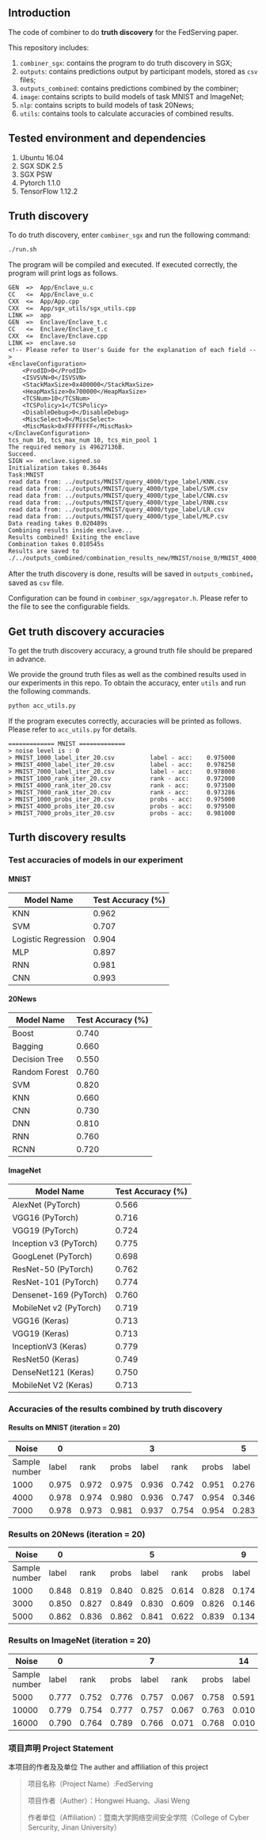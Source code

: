 
## Introduction

The code of combiner to do **truth discovery** for the FedServing paper.

This repository includes:
1. `combiner_sgx`: contains the program to do truth discovery in SGX;
2. `outputs`: contains predictions output by participant models, stored as  `csv` files;
3. `outputs_combined`: contains predictions combined by the combiner;
3. `image`: contains scripts to build models of task MNIST and ImageNet;
3. `nlp`: contains scripts to build models of task 20News;
4. `utils`: contains tools to calculate accuracies of combined results.

 
## Tested environment and dependencies
1. Ubuntu 16.04
2. SGX SDK 2.5
3. SGX PSW
4. Pytorch 1.1.0
5. TensorFlow 1.12.2


## Truth discovery

To do truth discovery, enter `combiner_sgx` and run the following command:

```bash
./run.sh
```
The program will be compiled and executed. If executed correctly, the program will print logs as follows.
```
GEN  =>  App/Enclave_u.c
CC   <=  App/Enclave_u.c
CXX  <=  App/App.cpp
CXX  <=  App/sgx_utils/sgx_utils.cpp
LINK =>  app
GEN  =>  Enclave/Enclave_t.c
CC   <=  Enclave/Enclave_t.c
CXX  <=  Enclave/Enclave.cpp
LINK =>  enclave.so
<!-- Please refer to User's Guide for the explanation of each field -->
<EnclaveConfiguration>
    <ProdID>0</ProdID>
    <ISVSVN>0</ISVSVN>
    <StackMaxSize>0x400000</StackMaxSize>
    <HeapMaxSize>0x700000</HeapMaxSize>
    <TCSNum>10</TCSNum>
    <TCSPolicy>1</TCSPolicy>
    <DisableDebug>0</DisableDebug>
    <MiscSelect>0</MiscSelect>
    <MiscMask>0xFFFFFFFF</MiscMask>
</EnclaveConfiguration>
tcs_num 10, tcs_max_num 10, tcs_min_pool 1
The required memory is 49627136B.
Succeed.
SIGN =>  enclave.signed.so
Initialization takes 0.3644s
Task:MNIST
read data from: ../outputs/MNIST/query_4000/type_label/KNN.csv
read data from: ../outputs/MNIST/query_4000/type_label/SVM.csv
read data from: ../outputs/MNIST/query_4000/type_label/CNN.csv
read data from: ../outputs/MNIST/query_4000/type_label/RNN.csv
read data from: ../outputs/MNIST/query_4000/type_label/LR.csv
read data from: ../outputs/MNIST/query_4000/type_label/MLP.csv
Data reading takes 0.020489s
Combining results inside enclave...
Results combined! Exiting the enclave
Combination takes 0.010545s
Results are saved to ./../outputs_combined/combination_results_new/MNIST/noise_0/MNIST_4000_label_iter_16.csv
```
After the truth discovery is done, results will be saved in `outputs_combined`，saved as `csv` file.


Configuration can be found in `combiner_sgx/aggregator.h`. Please refer to the file to see the configurable fields.


## Get truth discovery accuracies



To get the truth discovery accuracy, a ground truth file should be prepared in advance.

We provide the ground truth files as well as the combined results used in our experiments in this repo. To obtain the accuracy, enter `utils` and run the following commands.
``` bash
python acc_utils.py
```
If the program executes correctly, accuracies will be printed as follows. Please refer to `acc_utils.py` for details.
```
============= MNIST =============
> noise level is : 0
> MNIST_1000_label_iter_20.csv          label - acc:    0.975000
> MNIST_4000_label_iter_20.csv          label - acc:    0.978250
> MNIST_7000_label_iter_20.csv          label - acc:    0.978000
> MNIST_1000_rank_iter_20.csv           rank - acc:     0.972000
> MNIST_4000_rank_iter_20.csv           rank - acc:     0.973500
> MNIST_7000_rank_iter_20.csv           rank - acc:     0.973286
> MNIST_1000_probs_iter_20.csv          probs - acc:    0.975000
> MNIST_4000_probs_iter_20.csv          probs - acc:    0.979500
> MNIST_7000_probs_iter_20.csv          probs - acc:    0.981000
```




## Turth discovery results

### Test accuracies of models in our experiment

#### MNIST
| Model Name          | Test Accuracy (%) |
|---------------------|-------------------|
| KNN                 | 0.962             |
| SVM                 | 0.707             |
| Logistic Regression | 0.904             |
| MLP                 | 0.897             |
| RNN                 | 0.981             |
| CNN                 | 0.993             |

#### 20News
| Model Name    | Test Accuracy (%) |
|---------------|-------------------|
| Boost         | 0.740              |
| Bagging       | 0.660              |
| Decision Tree | 0.550              |
| Random Forest | 0.760              |
| SVM           | 0.820              |
| KNN           | 0.660              |
| CNN           | 0.730              |
| DNN           | 0.810              |
| RNN           | 0.760              |
| RCNN          | 0.720              |

#### ImageNet
| Model Name             | Test Accuracy (%) |
|------------------------|-------------------|
| AlexNet (PyTorch)      | 0.566             |
| VGG16 (PyTorch)        | 0.716             |
| VGG19 (PyTorch)        | 0.724             |
| Inception v3 (PyTorch) | 0.775             |
| GoogLenet (PyTorch)    | 0.698             |
| ResNet-50 (PyTorch)    | 0.762             |
| ResNet-101 (PyTorch)   | 0.774             |
| Densenet-169 (PyTorch) | 0.760             |
| MobileNet v2 (PyTorch) | 0.719             |
| VGG16 (Keras)          | 0.713             |
| VGG19 (Keras)          | 0.713             |
|  InceptionV3 (Keras)   | 0.779             |
|  ResNet50 (Keras)      | 0.749             |
|  DenseNet121 (Keras)   | 0.750             |
| MobileNet V2 (Keras)   | 0.713             |

### Accuracies of the results combined by truth discovery

#### Results on MNIST (iteration = 20)
| Noise         | 0      | 　     | 　     | 3      | 　     | 　     | 5      | 　     | 　     |
|---------------|--------|--------|--------|--------|--------|--------|--------|--------|--------|
| Sample number | label  | rank   | probs  | label  | rank   | probs  | label  | rank   | probs  |
| 1000          | 0.975  | 0.972  | 0.975  | 0.936  | 0.742  | 0.951  | 0.276  | 0.253  | 0.463  |
| 4000          | 0.978  | 0.974  | 0.980  | 0.936  | 0.747  | 0.954  | 0.346  | 0.216  | 0.459  |
| 7000          | 0.978  | 0.973  | 0.981  | 0.937  | 0.754  | 0.954  | 0.283  | 0.233  | 0.463  |

### Results on 20News (iteration = 20)

| Noise         | 0      | 　     | 　     | 5      | 　     | 　     | 9      | 　     | 　     |
|---------------|--------|--------|--------|--------|--------|--------|--------|--------|--------|
| Sample number | label  | rank   | probs  | label  | rank   | probs  | label  | rank   | probs  |
| 1000          | 0.848  | 0.819  | 0.840  | 0.825  | 0.614  | 0.828  | 0.174  | 0.115  | 0.283  |
| 3000          | 0.850  | 0.827  | 0.849  | 0.830  | 0.609  | 0.826  | 0.146  | 0.111  | 0.276  |
| 5000          | 0.862  | 0.836  | 0.862  | 0.841  | 0.622  | 0.839  | 0.134  | 0.114  | 0.275  |

### Results on ImageNet (iteration = 20)
| Noise         | 0      | 　     | 　     | 7      | 　     | 　     | 14     | 　     | 　     |
|---------------|--------|--------|--------|--------|--------|--------|--------|--------|--------|
| Sample number | label  | rank   | probs  | label  | rank   | probs  | label  | rank   | probs  |
| 5000          | 0.777  | 0.752  | 0.776  | 0.757  | 0.067  | 0.758  | 0.591  | 0.003  | 0.279  |
| 10000         | 0.779  | 0.754  | 0.777  | 0.757  | 0.067  | 0.763  | 0.010  | 0.004  | 0.282  |
| 16000         | 0.790  | 0.764  | 0.789  | 0.766  | 0.071  | 0.768  | 0.010  | 0.004  | 0.288  |


### 项目声明 Project Statement
本项目的作者及及单位
The auther and affiliation of this project
> 项目名称（Project Name）:FedServing
> 
> 项目作者（Auther）：Hongwei Huang、Jiasi Weng
> 
> 作者单位（Affiliation）：暨南大学网络空间安全学院（College of Cyber Sercurity, Jinan University）
